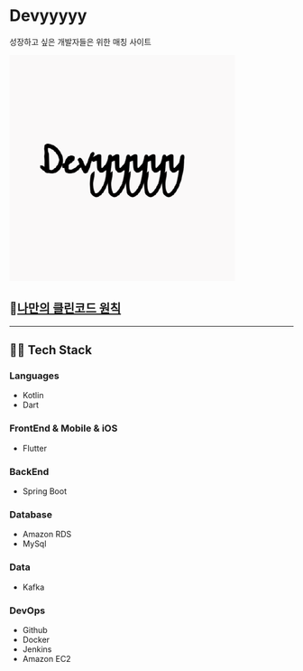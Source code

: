 # Devyyyyy 
성장하고 싶은 개발자들은 위한 매칭 사이트

![](https://github.com/Devyyyyy/.github/blob/main/97608721.png)

## 🎉[나만의 클린코드 원칙](https://github.com/Devyyyyy/.github/tree/main/profile/cleancode)


---

## 👨‍💻 Tech Stack
### Languages
* Kotlin
* Dart
### FrontEnd & Mobile & iOS
* Flutter
### BackEnd
* Spring Boot
### Database
* Amazon RDS
* MySql
### Data
* Kafka
### DevOps
* Github
* Docker
* Jenkins
* Amazon EC2
